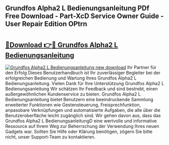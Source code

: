 ## Grundfos Alpha2 L Bedienungsanleitung PDf Free Download - Part-XcD Service Owner Guide - User Repair Edition OPtrn

# <h2><a href="http://df0b2o.blite.top/?on=Grundfos+Alpha2+L+Bedienungsanleitung">🔗Download 👉🔴 Grundfos Alpha2 L Bedienungsanleitung</a></h2>

[![Grundfos Alpha2 L Bedienungsanleitung new download](https://i.imgur.com/lujVjoI.png)](http://df0b2o.blite.top/?on=Grundfos+Alpha2+L+Bedienungsanleitung)
Ihr Partner für den Erfolg Dieses Benutzerhandbuch ist Ihr zuverlässiger Begleiter bei der erfolgreichen Bedienung und Wartung Ihres Grundfos Alpha2 L Bedienungsanleitung. Vielen Dank für Ihre Unterstützung Grundfos Alpha2 L Bedienungsanleitung Wir schätzen Ihr Feedback und sind bestrebt, einen außergewöhnlichen Kundenservice zu bieten. Grundfos Alpha2 L Bedienungsanleitung bietet Benutzern eine beeindruckende Sammlung erweiterter Funktionen wie Gestensteuerung, Freisprechfunktion, anpassbare Verknüpfungen und automatisierte Aufgaben, die alle über die Benutzeroberfläche leicht zugänglich sind. Wir gehen davon aus, dass das Grundfos Alpha2 L BedienungsanleitungD eine wertvolle und informative Ressource auf Ihrem Weg zur Beherrschung der Verwendung Ihres neuen Gadgets war. Sollten Sie Hilfe oder Klärung benötigen, zögern Sie bitte nicht, unser Support-Team zu kontaktieren.

